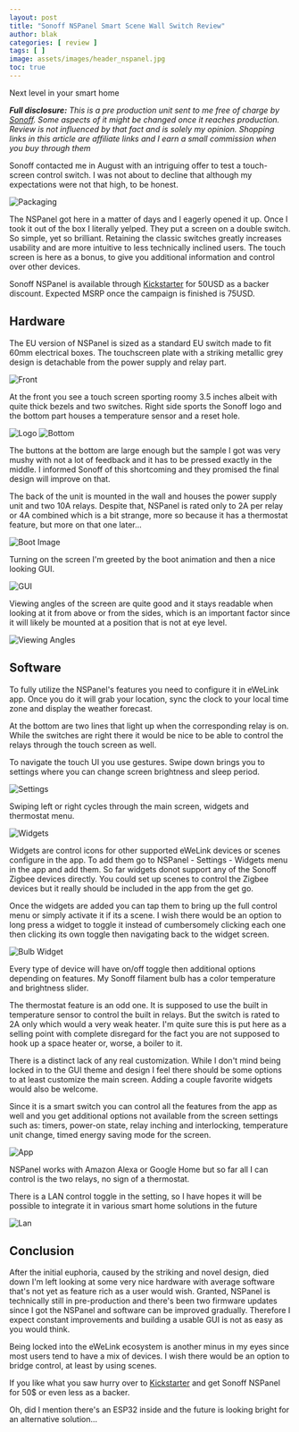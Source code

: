 ```yaml
---
layout: post
title: "Sonoff NSPanel Smart Scene Wall Switch Review"
author: blak
categories: [ review ]
tags: [ ]
image: assets/images/header_nspanel.jpg
toc: true
---
```


Next level in your smart home

_**Full disclosure:** This is a pre production unit sent to me free of charge by [Sonoff](https://www.anrdoezrs.net/links/100155210/type/dlg/https://www.itead.cc/). Some aspects of it might be changed once it reaches production. Review is not influenced by that fact and is solely my opinion. Shopping links in this article are affiliate links and I earn a small commission when you buy through them_

Sonoff contacted me in August with an intriguing offer to test a touch-screen control switch. I was not about to decline that although my expectations were not that high, to be honest.

![Packaging](/assets/images/nspanel/packaging.jpg)

The NSPanel got here in a matter of days and I eagerly opened it up. Once I took it out of the box I literally yelped. They put a screen on a double switch. So simple, yet so brilliant. Retaining the classic switches greatly increases usability and are more intuitive to less technically inclined users. The touch screen is here as a bonus, to give you additional information and control over other devices.

Sonoff NSPanel is available through [Kickstarter](https://www.kickstarter.com/projects/sonoffnspanel/sonoff-nspanel-smart-scene-wall-switch?ref=4dli2n) for 50USD as a backer discount. Expected MSRP once the campaign is finished is 75USD.

## Hardware
The EU version of NSPanel is sized as a standard EU switch made to fit 60mm electrical boxes. The touchscreen plate with a striking metallic grey design is detachable from the power supply and relay part.

![Front](/assets/images/nspanel/front.jpg)

At the front you see a touch screen sporting roomy 3.5 inches albeit with quite thick bezels and two switches. Right side sports the Sonoff logo and the bottom part houses a temperature sensor and a reset hole.

![Logo](/assets/images/nspanel/logo.jpg)
![Bottom](/assets/images/nspanel/bottom.jpg)

The buttons at the bottom are large enough but the sample I got was very mushy with not a lot of feedback and it has to be pressed exactly in the middle. I informed Sonoff of this shortcoming and they promised the final design will improve on that.

The back of the unit is mounted in the wall and houses the power supply unit and two 10A relays. Despite that, NSPanel is rated only to 2A per relay or 4A combined which is a bit strange, more so because it has a thermostat feature, but more on that one later... 

![Boot Image](/assets/images/nspanel/bootimg.jpg)

Turning on the screen I'm greeted by the boot animation and then a nice looking GUI.

![GUI](/assets/images/nspanel/gui.jpg)

Viewing angles of the screen are quite good and it stays readable when looking at it from above or from the sides, which is an important factor since it will likely be mounted at a position that is not at eye level.

![Viewing Angles](/assets/images/nspanel/angles.jpg)

## Software

To fully utilize the NSPanel's features you need to configure it in eWeLink app. Once you do it will grab your location, sync the clock to your local time zone and display the weather forecast.

At the bottom are two lines that light up when the corresponding relay is on. While the switches are right there it would be nice to be able to control the relays through the touch screen as well.

To navigate the touch UI you use gestures. Swipe down brings you to settings where you can change screen brightness and sleep period.

![Settings](/assets/images/nspanel/settings.jpg)

Swiping left or right cycles through the main screen, widgets and thermostat menu.

![Widgets](/assets/images/nspanel/widgets.jpg)

Widgets are control icons for other supported eWeLink devices or scenes configure in the app. To add them go to NSPanel - Settings - Widgets menu in the app and add them. So far widgets donot support any of the Sonoff Zigbee devices directly. You could set up scenes to control the Zigbee devices but it really should be included in the app from the get go.

Once the widgets are added you can tap them to bring up the full control menu or simply activate it if its a scene. I wish there would be an option to long press a widget to toggle it instead of cumbersomely clicking each one then clicking its own toggle then navigating back to the widget screen.

![Bulb Widget](/assets/images/nspanel/bulb.jpg)

Every type of device will have on/off toggle then additional options depending on features. My Sonoff filament bulb has a color temperature and brightness slider.

The thermostat feature is an odd one. It is supposed to use the built in temperature sensor to control the built in relays. But the switch is rated to 2A only which would a very weak heater. I'm quite sure this is put here as a selling point with complete disregard for the fact you are not supposed to hook up a space heater or, worse, a boiler to it.

There is a distinct lack of any real customization. While I don't mind being locked in to the GUI theme and design I feel there should be some options to at least customize the main screen. Adding a couple favorite widgets would also be welcome.

Since it is a smart switch you can control all the features from the app as well and you get additional options not available from the screen settings such as: timers, power-on state, relay inching and interlocking, temperature unit change, timed energy saving mode for the screen.

![App](/assets/images/nspanel/app.jpg)

NSPanel works with Amazon Alexa or Google Home but so far all I can control is the two relays, no sign of a thermostat.

There is a LAN control toggle in the setting, so I have hopes it will be possible to integrate it in various smart home solutions in the future

![Lan](/assets/images/nspanel/lan.jpg)

## Conclusion
After the initial euphoria, caused by the striking and novel design, died down I'm left looking at some very nice hardware with average software that's not yet as feature rich as a user would wish. Granted, NSPanel is technically still in pre-production and there's been two firmware updates since I got the NSPanel and software can be improved gradually. Therefore I expect constant improvements and building a usable GUI is not as easy as you would think.

Being locked into the eWeLink ecosystem is another minus in my eyes since most users tend to have a mix of devices. I wish there would be an option to bridge control, at least by using scenes.

If you like what you saw hurry over to [Kickstarter](https://www.kickstarter.com/projects/sonoffnspanel/sonoff-nspanel-smart-scene-wall-switch?ref=4dli2n) and get Sonoff NSPanel for 50$ or even less as a backer.

Oh, did I mention there's an ESP32 inside and the future is looking bright for an alternative solution...